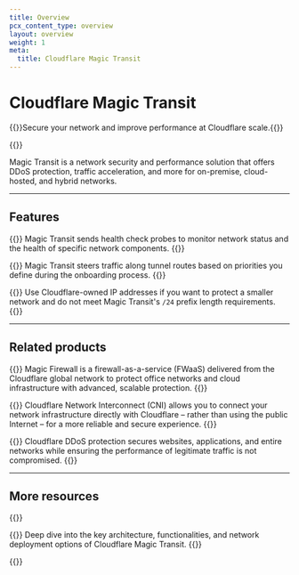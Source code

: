 ```yaml
---
title: Overview
pcx_content_type: overview
layout: overview
weight: 1
meta:
  title: Cloudflare Magic Transit
---
```


# Cloudflare Magic Transit

{{<description>}}Secure your network and improve performance at Cloudflare scale.{{</description>}}

{{<plan type="enterprise">}}

Magic Transit is a network security and performance solution that offers DDoS protection, traffic acceleration, and more for on-premise, cloud-hosted, and hybrid networks.

---

## Features

{{<feature header="Tunnel health checks" href="/magic-transit/reference/tunnel-health-checks/">}}
Magic Transit sends health check probes to monitor network status and the health of specific network components.
{{</feature>}}

{{<feature header="Traffic steering" href="/magic-transit/reference/traffic-steering/">}}
Magic Transit steers traffic along tunnel routes based on priorities you define during the onboarding process.
{{</feature>}}

{{<feature header="Cloudflare IPs" href="/magic-transit/cloudflare-ips/">}}
Use Cloudflare-owned IP addresses if you want to protect a smaller network and do not meet Magic Transit's `/24` prefix length requirements.
{{</feature>}}

---

## Related products

{{<related header="Magic Firewall" href="/magic-firewall/" product="magic-firewall">}}
Magic Firewall is a firewall-as-a-service (FWaaS) delivered from the Cloudflare global network to protect office networks and cloud infrastructure with advanced, scalable protection.
{{</related>}}

{{<related header="Cloudflare Network Interconnect" href="/network-interconnect/" product="network-interconnect">}}
Cloudflare Network Interconnect (CNI) allows you to connect your network infrastructure directly with Cloudflare – rather than using the public Internet – for a more reliable and secure experience.
{{</related>}}

{{<related header="DDoS Protection" href="/ddos-protection/" product="ddos-protection">}}
Cloudflare DDoS protection secures websites, applications, and entire networks while ensuring the performance of legitimate traffic is not compromised.
{{</related>}}

---

## More resources

{{<resource-group>}}

{{<resource header="Reference Architecture" href="/reference-architecture/magic-transit-reference-architecture/" icon="reference-architecture">}}
Deep dive into the key architecture, functionalities, and network deployment options of Cloudflare Magic Transit.
{{</resource>}}

{{</resource-group>}}
